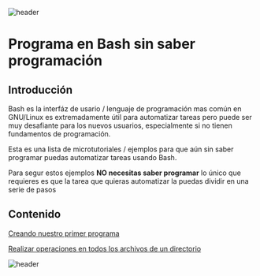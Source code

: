 
![header](/Tutoriales-IFC/assets/header.png)

# Programa en Bash sin saber programación

## Introducción 

Bash es la interfáz de usario / lenguaje de programación mas común en GNU/Linux es extremadamente útil para automatizar tareas pero puede ser muy desafiante para los nuevos usuarios, especialmente si no tienen fundamentos de programación.

Esta es una lista de microtutoriales / ejemplos para que aún sin saber programar puedas automatizar tareas usando Bash.

Para segur estos ejemplos __NO necesitas saber programar__ lo único que requieres es que la tarea que quieras automatizar la puedas dividir en una serie de pasos

## Contenido

[ Creando nuestro primer programa](https://ubmi-ifc.github.io/Tutoriales-IFC/manuales/linux/bash/bash_chunks_0_primerPrograma)

[ Realizar operaciones en todos los archivos de un directorio](https://ubmi-ifc.github.io/Tutoriales-IFC/manuales/linux/bash/bash_chunks_1_realizar_operaciones_en_todos_los_archivos_de_un_directorio)

![header](/Tutoriales-IFC/assets/header.png)


